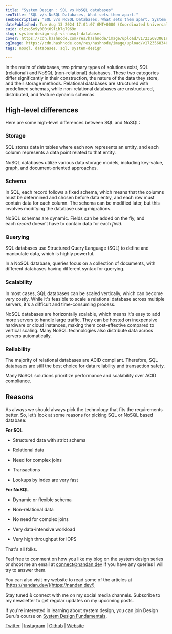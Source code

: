 ```yaml
---
title: "System Design : SQL vs NoSQL databases"
seoTitle: "SQL v/s NoSQL Databases, What sets them apart."
seoDescription: "SQL v/s NoSQL Databases, What sets them apart. System Design series by Nandan Kumar"
datePublished: Tue Aug 13 2024 17:01:07 GMT+0000 (Coordinated Universal Time)
cuid: clzso5x9y000j09lih7g7969n
slug: system-design-sql-vs-nosql-databases
cover: https://cdn.hashnode.com/res/hashnode/image/upload/v1723568306196/0a61975f-c413-49e2-9356-d45dc2078bcf.png
ogImage: https://cdn.hashnode.com/res/hashnode/image/upload/v1723568346930/faeb6cf5-a58d-4aa4-b72c-5281519f98e9.png
tags: nosql, databases, sql, system-design

---
```


In the realm of databases, two primary types of solutions exist, SQL (relational) and NoSQL (non-relational) databases. These two categories differ significantly in their construction, the nature of the data they store, and their storage methods. Relational databases are structured with predefined schemas, while non-relational databases are unstructured, distributed, and feature dynamic schemas.

## High-level differences

Here are some high-level differences between SQL and NoSQL:

### Storage

SQL stores data in tables where each row represents an entity, and each column represents a data point related to that entity.

NoSQL databases utilize various data storage models, including key-value, graph, and document-oriented approaches.

### Schema

In SQL, each record follows a fixed schema, which means that the columns must be determined and chosen before data entry, and each row must contain data for each column. The schema can be modified later, but this involves modifying the database using migrations.

NoSQL schemas are dynamic. Fields can be added on the fly, and each *record* doesn’t have to contain data for each *field*.

### Querying

SQL databases use Structured Query Language (SQL) to define and manipulate data, which is highly powerful.

In a NoSQL database, queries focus on a collection of documents, with different databases having different syntax for querying.

### **Scalability**

In most cases, SQL databases can be scaled vertically, which can become very costly. While it's feasible to scale a relational database across multiple servers, it's a difficult and time-consuming process.

NoSQL databases are horizontally scalable, which means it's easy to add more servers to handle large traffic. They can be hosted on inexpensive hardware or cloud instances, making them cost-effective compared to vertical scaling. Many NoSQL technologies also distribute data across servers automatically.

### Reliability

The majority of relational databases are ACID compliant. Therefore, SQL databases are still the best choice for data reliability and transaction safety.

Many NoSQL solutions prioritize performance and scalability over ACID compliance.

## Reasons

As always we should always pick the technology that fits the requirements better. So, let’s look at some reasons for picking SQL or NoSQL based database:

**For SQL**

* Structured data with strict schema
    
* Relational data
    
* Need for complex joins
    
* Transactions
    
* Lookups by index are very fast
    

**For NoSQL**

* Dynamic or flexible schema
    
* Non-relational data
    
* No need for complex joins
    
* Very data-intensive workload
    
* Very high throughput for IOPS
    

That's all folks.

Feel free to comment on how you like my blog on the system design series or shoot me an email at [connect@nandan.dev](http://mailto:connect@nandan.dev) If you have any queries I will try to answer them.

You can also visit my website to read some of the articles at [https://nandan.dev/](https://nandan.dev/)

Stay tuned & connect with me on my social media channels. Subscribe to my newsletter to get regular updates on my upcoming posts.

If you're interested in learning about system design, you can join Design Guru's course on [System Design Fundamentals](https://www.designgurus.io/course/grokking-system-design-fundamentals?aff=y0pphf).

[Twitter](https://twitter.com/_sirius93_) | [Instagram](https://www.instagram.com/nandandotdev) | [Github](https://github.com/sirius93) | [Website](https://nandan.dev)
